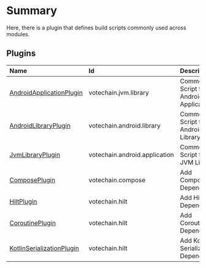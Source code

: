 # Summary

Here, there is a plugin that defines build scripts commonly used across modules.

## Plugins

| Name                                                                                                                                    | Id                            | Description                            |
|:----------------------------------------------------------------------------------------------------------------------------------------|:------------------------------|:---------------------------------------|
| [AndroidApplicationPlugin](./convention/src/main/java/dylan/kwon/votechain/build_logic/convention/plugin/AndroidApplicationPlugin.kt)   | votechain.jvm.library         | Common Script for Android Applications |
| [AndroidLibraryPlugin](./convention/src/main/java/dylan/kwon/votechain/build_logic/convention/plugin/AndroidLibraryPlugin.kt)           | votechain.android.library     | Common Script for Android Library      |
| [JvmLibraryPlugin](./convention/src/main/java/dylan/kwon/votechain/build_logic/convention/plugin/JvmLibraryPlugin.kt)                   | votechain.android.application | Common Script for JVM Library          |
| [ComposePlugin](./convention/src/main/java/dylan/kwon/votechain/build_logic/convention/plugin/ComposePlugin.kt)                         | votechain.compose             | Add Compose Dependency                 |
| [HiltPlugin](./convention/src/main/java/dylan/kwon/votechain/build_logic/convention/plugin/HiltPlugin.kt)                               | votechain.hilt                | Add Hilt Dependency                    |
| [CoroutinePlugin](./convention/src/main/java/dylan/kwon/votechain/build_logic/convention/plugin/CoroutinePlugin.kt)                     | votechain.hilt                | Add Coroutine Dependency               |
| [KotlinSerializationPlugin](./convention/src/main/java/dylan/kwon/votechain/build_logic/convention/plugin/KotlinSerializationPlugin.kt) | votechain.hilt                | Add Kotlin Serialization Dependency    |


